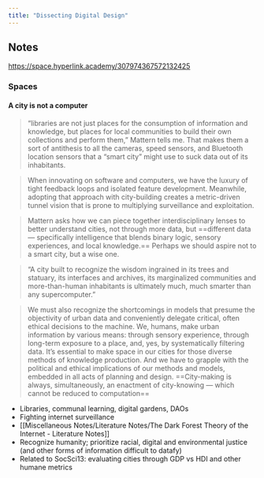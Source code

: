 ```yaml
---
title: "Dissecting Digital Design"
---
```

## Notes
https://space.hyperlink.academy/307974367572132425
### Spaces
#### A city is not a computer
> “libraries are not just places for the consumption of information and knowledge, but places for local communities to build their own collections and perform them,” Mattern tells me. That makes them a sort of antithesis to all the cameras, speed sensors, and Bluetooth location sensors that a “smart city” might use to suck data out of its inhabitants.

> When innovating on software and computers, we have the luxury of tight feedback loops and isolated feature development. Meanwhile, adopting that approach with city-building creates a metric-driven tunnel vision that is prone to multiplying surveillance and exploitation. 

> Mattern asks how we can piece together interdisciplinary lenses to better understand cities, not through more data, but ==different data — specifically intelligence that blends binary logic, sensory experiences, and local knowledge.== Perhaps we should aspire not to a smart city, but a wise one.

> “A city built to recognize the wisdom ingrained in its trees and statuary, its interfaces and archives, its marginalized communities and more-than-human inhabitants is ultimately much, much smarter than any supercomputer.”

> We must also recognize the shortcomings in models that presume the objectivity of urban data and conveniently delegate critical, often ethical decisions to the machine. We, humans, make urban information by various means: through sensory experience, through long-term exposure to a place, and, yes, by systematically filtering data. It’s essential to make space in our cities for those diverse methods of knowledge production. And we have to grapple with the political and ethical implications of our methods and models, embedded in all acts of planning and design. ==City-making is always, simultaneously, an enactment of city-knowing — which cannot be reduced to computation==

+ Libraries, communal learning, digital gardens, DAOs
+ Fighting internet surveillance
+ [[Miscellaneous Notes/Literature Notes/The Dark Forest Theory of the Internet - Literature Notes]]
+ Recognize humanity; prioritize racial, digital and environmental justice (and other forms of information difficult to datafy)
+ Related to SocSci13: evaluating cities through GDP vs HDI and other humane metrics